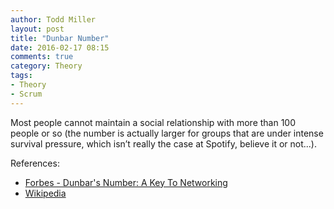 ```yaml
---
author: Todd Miller
layout: post
title: "Dunbar Number"
date: 2016-02-17 08:15
comments: true
category: Theory
tags:
- Theory
- Scrum
---
```


Most people cannot maintain a social relationship with more than 100 people or so (the number is actually larger for groups that are under intense survival pressure, which isn’t really the case at Spotify, believe it or not...).

References:

+ [Forbes - Dunbar's Number: A Key To Networking](http://www.forbes.com/sites/kenmakovsky/2014/08/07/dunbars-number-and-the-need-for-relationship-management/#a9c4c6c125d8)
+ [Wikipedia](https://en.wikipedia.org/wiki/Dunbar%27s_number)
